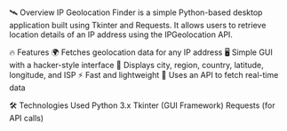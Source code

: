 🛰️ Overview
IP Geolocation Finder is a simple Python-based desktop application built using Tkinter and Requests. It allows users to retrieve location details of an IP address using the IPGeolocation API.

🔥 Features
🌍 Fetches geolocation data for any IP address
🖥️ Simple GUI with a hacker-style interface
📍 Displays city, region, country, latitude, longitude, and ISP
⚡ Fast and lightweight
🚀 Uses an API to fetch real-time data

🛠️ Technologies Used
Python 3.x
Tkinter (GUI Framework)
Requests (for API calls)
